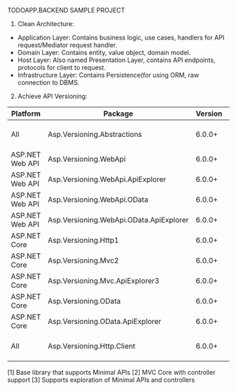 TODOAPP.BACKEND SAMPLE PROJECT
1. Clean Architecture:
- Application Layer: Contains business logic, use cases, handlers for API request/Mediator request handler.
- Domain Layer: Contains entity, value object, domain model.
- Host Layer: Also named Presentation Layer, contains API endpoints, protocols for client to request.
- Infrastructure Layer: Contains Persistence(for using ORM, raw connection to DBMS.

2. Achieve API Versioning:

| Platform          | Package                           | Version   | TFM                               |
|-------------------|-----------------------------------|-----------|-----------------------------------|
| All               | Asp.Versioning.Abstractions       | 6.0.0+    | net6.0+, netstandard1.0, netstandard2.0 |
| ASP.NET Web API   | Asp.Versioning.WebApi             | 6.0.0+    | net45, net472                     |
| ASP.NET Web API   | Asp.Versioning.WebApi.ApiExplorer | 6.0.0+    | net45, net472                     |
| ASP.NET Web API   | Asp.Versioning.WebApi.OData       | 6.0.0+    | net45, net472                     |
| ASP.NET Web API   | Asp.Versioning.WebApi.OData.ApiExplorer | 6.0.0+ | net45, net472                     |
| ASP.NET Core      | Asp.Versioning.Http1               | 6.0.0+    | net6.0+                           |
| ASP.NET Core      | Asp.Versioning.Mvc2                | 6.0.0+    | net6.0+                           |
| ASP.NET Core      | Asp.Versioning.Mvc.ApiExplorer3     | 6.0.0+    | net6.0+                           |
| ASP.NET Core      | Asp.Versioning.OData               | 6.0.0+    | net6.0+                           |
| ASP.NET Core      | Asp.Versioning.OData.ApiExplorer   | 6.0.0+    | net6.0+                           |
| All               | Asp.Versioning.Http.Client         | 6.0.0+    | net6.0+, netstandard1.1, netstandard2.0 |

[1] Base library that supports Minimal APIs
[2] MVC Core with controller support
[3] Supports exploration of Minimal APIs and controllers
